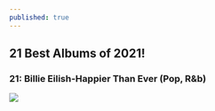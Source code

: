 ```yaml
---
published: true
---
```

## 21 Best Albums of 2021! 

### 21: Billie Eilish-Happier Than Ever (Pop, R&b)

![]({{site.baseurl}}/https://github.com/D1vineDamon/D1vineDamon.github.io/blob/master/images/550x551.jpg?raw=true)
